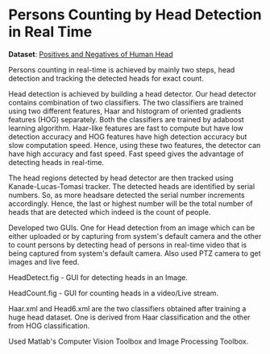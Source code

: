 # Persons Counting by Head Detection in Real Time

**Dataset**: [Positives and Negatives of Human Head](https://drive.google.com/open?id=1sB5dd80nKDvHIZsu_FDVvdekAVaxxnms)

Persons counting in real-time is achieved by mainly two steps, head detection and tracking the detected heads for exact count. 

Head detection is achieved by building a head detector. Our head detector contains combination of two classifiers. The two classifiers are trained using two different features, Haar and histogram of oriented gradients features (HOG) separately. Both the classifiers are trained by adaboost learning algorithm. Haar-like features are fast to compute but have low detection accuracy and HOG features have high detection accuracy but slow computation speed. Hence, using these two features, the detector can have high accuracy and fast speed. Fast speed gives the advantage of detecting heads in real-time. 

The head regions detected by head detector are then tracked using Kanade-Lucas-Tomasi tracker. The detected heads are identified by serial numbers. So, as more headsare detected the serial number increments accordingly. Hence, the last or highest number will be the total number of heads that are detected which indeed is the count of people. 

Developed two GUIs. One for Head detection from an image which can be either uploaded or by capturing from system's default camera and the other to count persons by detecting head of persons in real-time video that is being captured from system's default camera. Also used PTZ camera to get images and live feed. 

HeadDetect.fig  - GUI for detecting heads in an Image.

HeadCount.fig  - GUI for counting heads in a video/Live stream.

Haar.xml and Head6.xml are the two classifiers obtained after training a huge head dataset. One is derived from Haar classification and the other from HOG classification. 

Used Matlab's Computer Vision Toolbox and Image Processing Toolbox.

